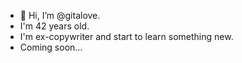 - 👋 Hi, I’m @gitalove.
- I'm 42 years old.
- I'm ex-copywriter and start to learn something new.
- Coming soon...

<!---
gitalove/gitalove is a ✨ special ✨ repository because its `README.md` (this file) appears on your GitHub profile.
You can click the Preview link to take a look at your changes.
--->
